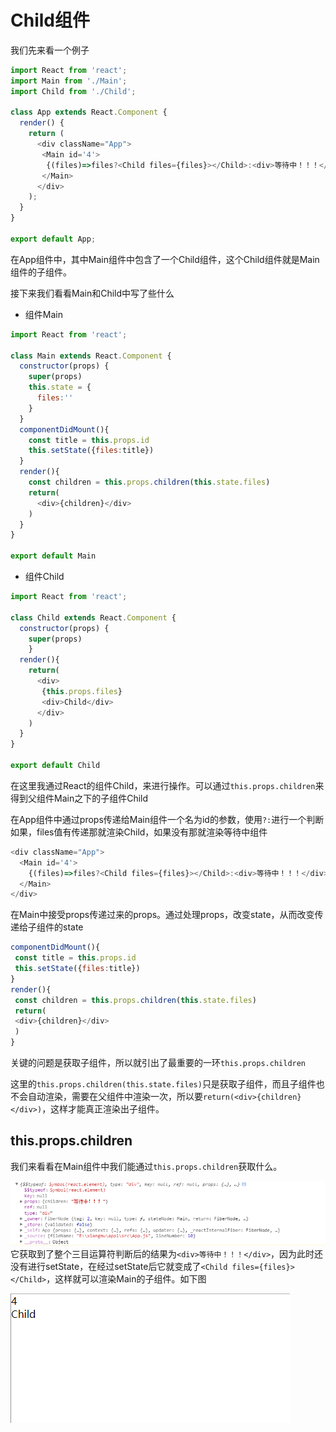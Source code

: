 # Child组件

我们先来看一个例子

```javascript
import React from 'react';
import Main from './Main';
import Child from './Child';

class App extends React.Component {
  render() {
    return (
      <div className="App">
       <Main id='4'>
        {(files)=>files?<Child files={files}></Child>:<div>等待中！！！</div>}
       </Main>
      </div>
    );
  }
}

export default App;
```

在App组件中，其中Main组件中包含了一个Child组件，这个Child组件就是Main组件的子组件。

接下来我们看看Main和Child中写了些什么

* 组件Main

```javascript
import React from 'react';

class Main extends React.Component {
  constructor(props) {
    super(props)
    this.state = {
      files:''
    }
  }
  componentDidMount(){
    const title = this.props.id
    this.setState({files:title})
  }
  render(){
    const children = this.props.children(this.state.files)
    return(
      <div>{children}</div>
    )
  }
}

export default Main
```

* 组件Child

```javascript
import React from 'react';

class Child extends React.Component {
  constructor(props) {
    super(props)
    }
  render(){
    return(
      <div>
       {this.props.files}
       <div>Child</div>
      </div>
    )
  }
}

export default Child
```

在这里我通过React的组件Child，来进行操作。可以通过`this.props.children`来得到父组件Main之下的子组件Child

在App组件中通过props传递给Main组件一个名为id的参数，使用`?:`进行一个判断如果，files值有传递那就渲染Child，如果没有那就渲染等待中组件

```javascript
<div className="App">
  <Main id='4'>
    {(files)=>files?<Child files={files}></Child>:<div>等待中！！！</div>}
  </Main>
</div>
```

在Main中接受props传递过来的props。通过处理props，改变state，从而改变传递给子组件的state

```javascript
componentDidMount(){
 const title = this.props.id
 this.setState({files:title})
}
render(){
 const children = this.props.children(this.state.files)
 return(
 <div>{children}</div>
 )
}
```

关键的问题是获取子组件，所以就引出了最重要的一环`this.props.children`

这里的`this.props.children(this.state.files)`只是获取子组件，而且子组件也不会自动渲染，需要在父组件中渲染一次，所以要`return(<div>{children}</div>)`，这样才能真正渲染出子组件。

## this.props.children

我们来看看在Main组件中我们能通过`this.props.children`获取什么。

![](../.gitbook/assets/this_props_children.png)它获取到了整个三目运算符判断后的结果为`<div>等待中！！！</div>`，因为此时还没有进行setState，在经过setState后它就变成了`<Child files={files}></Child>`，这样就可以渲染Main的子组件。如下图

![](../.gitbook/assets/child_main.png)

